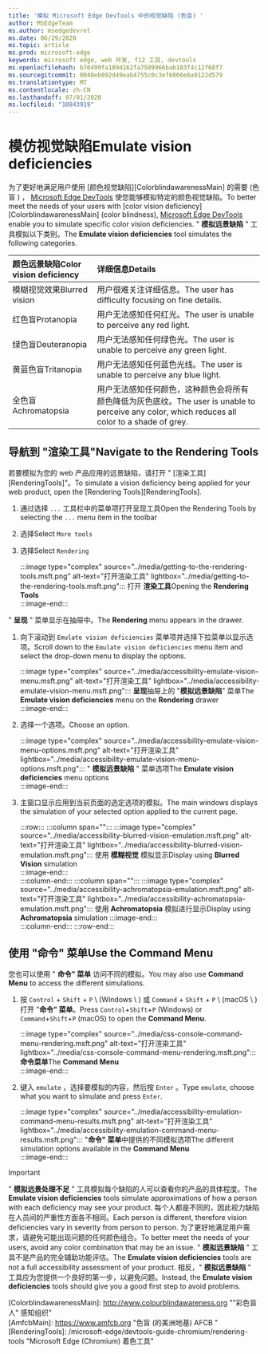 ```yaml
---
title: '模拟 Microsoft Edge DevTools 中的视觉缺陷 (色盲) '
author: MSEdgeTeam
ms.author: msedgedevrel
ms.date: 06/29/2020
ms.topic: article
ms.prod: microsoft-edge
keywords: microsoft edge, web 开发, f12 工具, devtools
ms.openlocfilehash: b70499fa189d162fa7589966bab183f4c12f68f7
ms.sourcegitcommit: 0048eb692d49eab4755c0c3ef6866e6a9122d579
ms.translationtype: MT
ms.contentlocale: zh-CN
ms.lasthandoff: 07/01/2020
ms.locfileid: "10843919"
---
```

# <span data-ttu-id="cf4f8-103">模仿视觉缺陷</span><span class="sxs-lookup"><span data-stu-id="cf4f8-103">Emulate vision deficiencies</span></span>

<span data-ttu-id="cf4f8-104">为了更好地满足用户使用 [颜色视觉缺陷][ColorblindawarenessMain] 的需要 (色盲 ) ， [Microsoft Edge DevTools][MicrosoftEdgeDevTools] 使您能够模拟特定的颜色视觉缺陷。</span><span class="sxs-lookup"><span data-stu-id="cf4f8-104">To better meet the needs of your users with [color vision deficiency][ColorblindawarenessMain] \(color blindness\), [Microsoft Edge DevTools][MicrosoftEdgeDevTools] enable you to simulate specific color vision deficiencies.</span></span>  <span data-ttu-id="cf4f8-105">" **模拟远景缺陷** " 工具模拟以下类别。</span><span class="sxs-lookup"><span data-stu-id="cf4f8-105">The **Emulate vision deficiencies** tool simulates the following categories.</span></span>  

| <span data-ttu-id="cf4f8-106">颜色远景缺陷</span><span class="sxs-lookup"><span data-stu-id="cf4f8-106">Color vision deficiency</span></span> | <span data-ttu-id="cf4f8-107">详细信息</span><span class="sxs-lookup"><span data-stu-id="cf4f8-107">Details</span></span> |  
|:--- |:--- |  
| <span data-ttu-id="cf4f8-108">模糊视觉效果</span><span class="sxs-lookup"><span data-stu-id="cf4f8-108">Blurred vision</span></span> | <span data-ttu-id="cf4f8-109">用户很难关注详细信息。</span><span class="sxs-lookup"><span data-stu-id="cf4f8-109">The user has difficulty focusing on fine details.</span></span> |   
| <span data-ttu-id="cf4f8-110">红色盲</span><span class="sxs-lookup"><span data-stu-id="cf4f8-110">Protanopia</span></span> | <span data-ttu-id="cf4f8-111">用户无法感知任何红光。</span><span class="sxs-lookup"><span data-stu-id="cf4f8-111">The user is unable to perceive any red light.</span></span> |  
| <span data-ttu-id="cf4f8-112">绿色盲</span><span class="sxs-lookup"><span data-stu-id="cf4f8-112">Deuteranopia</span></span> | <span data-ttu-id="cf4f8-113">用户无法感知任何绿色光。</span><span class="sxs-lookup"><span data-stu-id="cf4f8-113">The user is unable to perceive any green light.</span></span> |  
| <span data-ttu-id="cf4f8-114">黄蓝色盲</span><span class="sxs-lookup"><span data-stu-id="cf4f8-114">Tritanopia</span></span> | <span data-ttu-id="cf4f8-115">用户无法感知任何蓝色光线。</span><span class="sxs-lookup"><span data-stu-id="cf4f8-115">The user is unable to perceive any blue light.</span></span> |  
| <span data-ttu-id="cf4f8-116">全色盲</span><span class="sxs-lookup"><span data-stu-id="cf4f8-116">Achromatopsia</span></span> | <span data-ttu-id="cf4f8-117">用户无法感知任何颜色，这种颜色会将所有颜色降低为灰色底纹。</span><span class="sxs-lookup"><span data-stu-id="cf4f8-117">The user is unable to perceive any color, which reduces all color to a shade of grey.</span></span> |  

## <span data-ttu-id="cf4f8-118">导航到 "渲染工具"</span><span class="sxs-lookup"><span data-stu-id="cf4f8-118">Navigate to the Rendering Tools</span></span>  

<span data-ttu-id="cf4f8-119">若要模拟为您的 web 产品应用的远景缺陷，请打开 " [渲染工具][RenderingTools]"。</span><span class="sxs-lookup"><span data-stu-id="cf4f8-119">To simulate a vision deficiency being applied for your web product, open the [Rendering Tools][RenderingTools].</span></span>  

1.  <span data-ttu-id="cf4f8-120">通过选择 `...` 工具栏中的菜单项打开呈现工具</span><span class="sxs-lookup"><span data-stu-id="cf4f8-120">Open the Rendering Tools by selecting the `...` menu item in the toolbar</span></span>  
1.  <span data-ttu-id="cf4f8-121">选择</span><span class="sxs-lookup"><span data-stu-id="cf4f8-121">Select</span></span> `More tools`  
1.  <span data-ttu-id="cf4f8-122">选择</span><span class="sxs-lookup"><span data-stu-id="cf4f8-122">Select</span></span> `Rendering`  
    
    :::image type="complex" source="../media/getting-to-the-rendering-tools.msft.png" alt-text="打开渲染工具" lightbox="../media/getting-to-the-rendering-tools.msft.png":::
       <span data-ttu-id="cf4f8-124">打开 **渲染工具**</span><span class="sxs-lookup"><span data-stu-id="cf4f8-124">Opening the **Rendering Tools**</span></span>  
    :::image-end:::  

<span data-ttu-id="cf4f8-125">" **呈现** " 菜单显示在抽屉中。</span><span class="sxs-lookup"><span data-stu-id="cf4f8-125">The **Rendering** menu appears in the drawer.</span></span>  

1.  <span data-ttu-id="cf4f8-126">向下滚动到 `Emulate vision deficiencies` 菜单项并选择下拉菜单以显示选项。</span><span class="sxs-lookup"><span data-stu-id="cf4f8-126">Scroll down to the `Emulate vision deficiencies` menu item and select the drop-down menu to display the options.</span></span>  
    
    :::image type="complex" source="../media/accessibility-emulate-vision-menu.msft.png" alt-text="打开渲染工具" lightbox="../media/accessibility-emulate-vision-menu.msft.png":::
       <span data-ttu-id="cf4f8-128">**呈现**抽屉上的 "**模拟远景缺陷**" 菜单</span><span class="sxs-lookup"><span data-stu-id="cf4f8-128">The **Emulate vision deficiencies** menu on the **Rendering** drawer</span></span>  
    :::image-end:::  
    
1.  <span data-ttu-id="cf4f8-129">选择一个选项。</span><span class="sxs-lookup"><span data-stu-id="cf4f8-129">Choose an option.</span></span>  
    
    :::image type="complex" source="../media/accessibility-emulate-vision-menu-options.msft.png" alt-text="打开渲染工具" lightbox="../media/accessibility-emulate-vision-menu-options.msft.png":::
       <span data-ttu-id="cf4f8-131">" **模拟远景缺陷** " 菜单选项</span><span class="sxs-lookup"><span data-stu-id="cf4f8-131">The **Emulate vision deficiencies** menu options</span></span>  
    :::image-end:::  
    
1.  <span data-ttu-id="cf4f8-132">主窗口显示应用到当前页面的选定选项的模拟。</span><span class="sxs-lookup"><span data-stu-id="cf4f8-132">The main windows displays the simulation of your selected option applied to the current page.</span></span>  
    
    :::row:::
       :::column span="":::
          :::image type="complex" source="../media/accessibility-blurred-vision-emulation.msft.png" alt-text="打开渲染工具" lightbox="../media/accessibility-blurred-vision-emulation.msft.png":::
             <span data-ttu-id="cf4f8-134">使用 **模糊视觉** 模拟显示</span><span class="sxs-lookup"><span data-stu-id="cf4f8-134">Display using **Blurred Vision** simulation</span></span>  
          :::image-end:::  
       :::column-end:::
       :::column span="":::
          :::image type="complex" source="../media/accessibility-achromatopsia-emulation.msft.png" alt-text="打开渲染工具" lightbox="../media/accessibility-achromatopsia-emulation.msft.png":::
             <span data-ttu-id="cf4f8-136">使用 **Achromatopsia** 模拟进行显示</span><span class="sxs-lookup"><span data-stu-id="cf4f8-136">Display using **Achromatopsia** simulation</span></span> :::image-end:::  
       :::column-end:::
    :::row-end:::
    
## <span data-ttu-id="cf4f8-137">使用 "命令" 菜单</span><span class="sxs-lookup"><span data-stu-id="cf4f8-137">Use the Command Menu</span></span>  

<span data-ttu-id="cf4f8-138">您也可以使用 " **命令" 菜单** 访问不同的模拟。</span><span class="sxs-lookup"><span data-stu-id="cf4f8-138">You may also use **Command Menu** to access the different simulations.</span></span>  

1.  <span data-ttu-id="cf4f8-139">按 `Control` + `Shift` + `P` \ (Windows \ ) 或 `Command` + `Shift` + `P` \ (macOS \ ) 打开 "**命令" 菜单**。</span><span class="sxs-lookup"><span data-stu-id="cf4f8-139">Press `Control`+`Shift`+`P` \(Windows\) or `Command`+`Shift`+`P` \(macOS\) to open the **Command Menu**.</span></span>  
    
    :::image type="complex" source="../media/css-console-command-menu-rendering.msft.png" alt-text="打开渲染工具" lightbox="../media/css-console-command-menu-rendering.msft.png":::
       <span data-ttu-id="cf4f8-141">**命令菜单**</span><span class="sxs-lookup"><span data-stu-id="cf4f8-141">The **Command Menu**</span></span>  
    :::image-end:::  
    
1.  <span data-ttu-id="cf4f8-142">键入 `emulate` ，选择要模拟的内容，然后按 `Enter` 。</span><span class="sxs-lookup"><span data-stu-id="cf4f8-142">Type `emulate`, choose what you want to simulate and press `Enter`.</span></span>  
    
    :::image type="complex" source="../media/accessibility-emulation-command-menu-results.msft.png" alt-text="打开渲染工具" lightbox="../media/accessibility-emulation-command-menu-results.msft.png":::
       <span data-ttu-id="cf4f8-144">"**命令" 菜单**中提供的不同模拟选项</span><span class="sxs-lookup"><span data-stu-id="cf4f8-144">The different simulation options available in the **Command Menu**</span></span>  
    :::image-end:::  
    
> [!IMPORTANT]
> <span data-ttu-id="cf4f8-145">" **模拟远景处理不足** " 工具模拟每个缺陷的人可以查看你的产品的具体程度。</span><span class="sxs-lookup"><span data-stu-id="cf4f8-145">The **Emulate vision deficiencies** tools simulate approximations of how a person with each deficiency may see your product.</span></span>  <span data-ttu-id="cf4f8-146">每个人都是不同的，因此视力缺陷在人员间的严重性方面各不相同。</span><span class="sxs-lookup"><span data-stu-id="cf4f8-146">Each person is different, therefore vision deficiencies vary in severity from person to person.</span></span>  <span data-ttu-id="cf4f8-147">为了更好地满足用户需求，请避免可能出现问题的任何颜色组合。</span><span class="sxs-lookup"><span data-stu-id="cf4f8-147">To better meet the needs of your users, avoid any color combination that may be an issue.</span></span>  <span data-ttu-id="cf4f8-148">" **模拟远景缺陷** " 工具不是产品的完全辅助功能评估。</span><span class="sxs-lookup"><span data-stu-id="cf4f8-148">The **Emulate vision deficiencies** tools are not a full accessibility assessment of your product.</span></span>  <span data-ttu-id="cf4f8-149">相反，" **模拟远景缺陷** " 工具应为您提供一个良好的第一步，以避免问题。</span><span class="sxs-lookup"><span data-stu-id="cf4f8-149">Instead, the **Emulate vision deficiencies** tools should  give you a good first step to avoid problems.</span></span>  

<!-- links -->  

[MicrosoftEdgeDevTools]: /microsoft-edge/devtools-guide-chromium "Microsoft Edge (Chromium) 开发人员工具"  
[ColorblindawarenessMain]: http://www.colourblindawareness.org ""彩色盲人" 感知组织"  
[AmfcbMain]: https://www.amfcb.org "色盲 (的美洲地基) AFCB "  
[RenderingTools]: /microsoft-edge/devtools-guide-chromium/rendering-tools "Microsoft Edge (Chromium) 着色工具"  
